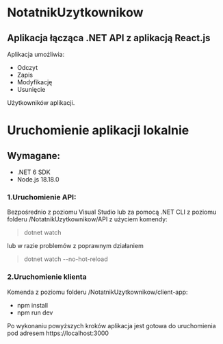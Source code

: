 # NotatnikUzytkownikow

## Aplikacja łącząca .NET API z aplikacją React.js

Aplikacja umożliwia:

* Odczyt
* Zapis
* Modyfikację
* Usunięcie 

Użytkowników aplikacji.

# Uruchomienie aplikacji lokalnie 

## Wymagane:

* .NET 6 SDK
* Node.js 18.18.0

### 1.Uruchomienie API:

Bezpośrednio z poziomu Visual Studio 
lub
za pomocą .NET CLI z poziomu folderu /NotatnikUzytkownikow/API z użyciem komendy: 
> dotnet watch

lub w razie problemów z poprawnym działaniem 

> dotnet watch --no-hot-reload

### 2.Uruchomienie klienta

Komenda z poziomu folderu /NotatnikUzytkownikow/client-app:
* npm install
* npm run dev

Po wykonaniu powyższych kroków aplikacja jest
gotowa do uruchomienia pod adresem https://localhost:3000
